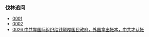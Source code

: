 ### 伐林追问

- [0001]()
- [0002]()
- [0026 中共靠国际组织给钱颠覆国民政府，外国拿出帐本，中共才认帐](https://youtu.be/ttA8PBp7iGE)
